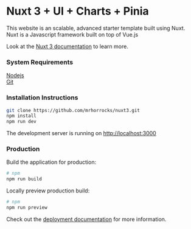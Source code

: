 # Nuxt 3 + UI + Charts + Pinia

This website is an scalable, advanced starter template built using Nuxt. Nuxt is a Javascript framework built on top of Vue.js  

Look at the [Nuxt 3 documentation](https://nuxt.com/docs/getting-started/introduction) to learn more.

### System Requirements

[Nodejs](https://nodejs.org/en)  
[Git](https://git-scm.com/downloads)

### Installation Instructions

```bash
git clone https://github.com/mrhorrocks/nuxt3.git
npm install
npm run dev
```

The development server is running on [http://localhost:3000](http://localhost:3000)  

### Production

Build the application for production:

```bash
# npm
npm run build
```

Locally preview production build:

```bash
# npm
npm run preview
```

Check out the [deployment documentation](https://nuxt.com/docs/getting-started/deployment) for more information.
